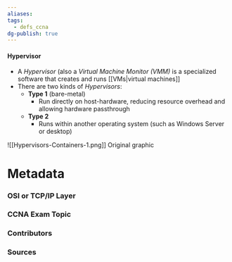 ```yaml
---
aliases: 
tags:
  - defs_ccna
dg-publish: true
---
```

#### Hypervisor
- A *Hypervisor* (also a *Virtual Machine Monitor (VMM)* is a specialized software that creates and runs [[VMs|virtual machines]]
- There are two kinds of *Hypervisors*:
	- **Type 1** (bare-metal)
		- Run directly on host-hardware, reducing resource overhead and allowing hardware passthrough
	- **Type 2**
		- Runs within another operating system (such as Windows Server or desktop)

![[Hypervisors-Containers-1.png]]
Original graphic




# Metadata
### OSI or TCP/IP Layer

### CCNA Exam Topic

### Contributors

### Sources

